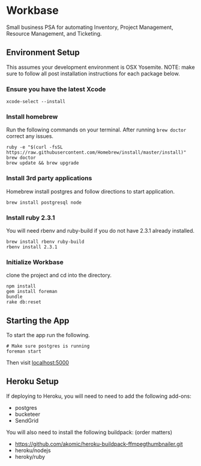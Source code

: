 # Workbase
Small business PSA for automating Inventory, Project Management, Resource Management, and Ticketing.

## Environment Setup
This assumes your development environment is OSX Yosemite. NOTE: make sure to follow all post installation instructions for each package below.

### Ensure you have the latest Xcode
```
xcode-select --install
```

### Install homebrew
Run the following commands on your terminal. After running ```brew doctor``` correct any issues.
```
ruby -e "$(curl -fsSL https://raw.githubusercontent.com/Homebrew/install/master/install)"
brew doctor
brew update && brew upgrade
```

### Install 3rd party applications
Homebrew install postgres and follow directions to start application.
```
brew install postgresql node
```

### Install ruby 2.3.1
You will need rbenv and ruby-build if you do not have 2.3.1 already installed.
```
brew install rbenv ruby-build
rbenv install 2.3.1
```

### Initialize Workbase
clone the project and cd into the directory.
```
npm install
gem install foreman
bundle
rake db:reset
```

## Starting the App
To start the app run the following.
```
# Make sure postgres is running
foreman start
```
Then visit [localhost:5000](http://localhost:5000)

## Heroku Setup
If deploying to Heroku, you will need to need to add the following add-ons:
* postgres
* bucketeer
* SendGrid

You will also need to install the following buildpack: (order matters)
* https://github.com/akomic/heroku-buildpack-ffmpegthumbnailer.git
* heroku/nodejs
* heroky/ruby

